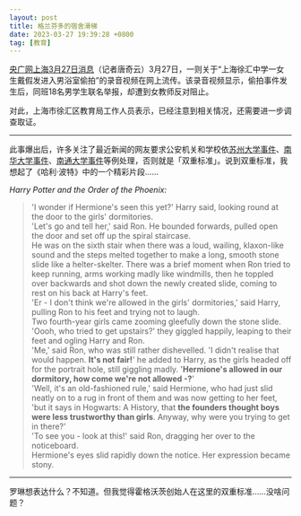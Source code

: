 ```yaml
---
layout: post
title: 格兰芬多的宿舍滑梯
date: 2023-03-27 19:39:28 +0800
tag: [教育]
---
```


[央广网上海3月27日消息](https://www.cnr.cn/shanghai/tt/20230327/t20230327_526196950.shtml)（记者唐奇云）3月27日，一则关于“上海徐汇中学一女生戴假发进入男浴室偷拍”的录音视频在网上流传。该录音视频显示，偷拍事件发生后，同班18名男学生联名举报，却遭到女教师反对阻止。

对此，上海市徐汇区教育局工作人员表示，已经注意到相关情况，还需要进一步调查取证。

***

此事爆出后，许多关注了最近新闻的网友要求公安机关和学校依[苏州大学事件](https://baijiahao.baidu.com/s?id=1760762779272280302)、[南华大学事件](https://baijiahao.baidu.com/s?id=1760968490712291820)、[南通大学事件](https://baijiahao.baidu.com/s?id=1761208134049408791)等例处理，否则就是「双重标准」。说到双重标准，我想起了《哈利·波特》中的一个精彩片段……

*Harry Potter and the Order of the Phoenix:*

> 'I wonder if Hermione's seen this yet?' Harry said, looking round at the door to the girls' dormitories.  
> 'Let's go and tell her,' said Ron. He bounded forwards, pulled open the door and set off up the spiral staircase.  
> He was on the sixth stair when there was a loud, wailing, klaxon-like sound and the steps melted together to make a long, smooth stone slide like a helter-skelter. There was a brief moment when Ron tried to keep running, arms working madly like windmills, then he toppled over backwards and shot down the newly created slide, coming to rest on his back at Harry's feet.  
> 'Er - I don't think we're allowed in the girls' dormitories,' said Harry, pulling Ron to his feet and trying not to laugh.  
> Two fourth-year girls came zooming gleefully down the stone slide.  
> 'Oooh, who tried to get upstairs?' they giggled happily, leaping to their feet and ogling Harry and Ron.  
> 'Me,' said Ron, who was still rather dishevelled. 'I didn't realise that would happen. **It's not fair!**' he added to Harry, as the girls headed off for the portrait hole, still giggling madly. '**Hermione's allowed in our dormitory, how come we're not allowed -?**'  
> 'Well, it's an old-fashioned rule,' said Hermione, who had just slid neatly on to a rug in front of them and was now getting to her feet, 'but it says in Hogwarts: A History, that **the founders thought boys were less trustworthy than girls**. Anyway, why were you trying to get in there?'  
> 'To see you - look at this!' said Ron, dragging her over to the noticeboard.  
> Hermione's eyes slid rapidly down the notice. Her expression became stony.

***

罗琳想表达什么？不知道。但我觉得霍格沃茨创始人在这里的双重标准……没啥问题？